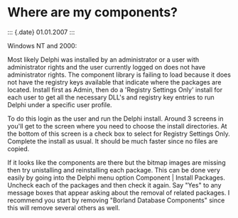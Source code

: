 Where are my components?
========================

::: {.date}
01.01.2007
:::

Windows NT and 2000:

Most likely Delphi was installed by an administrator or a user with
administrator rights and the user currently logged on does not have
administrator rights. The component library is failing to load because
it does not have the registry keys available that indicate where the
packages are located. Install first as Admin, then do a \'Registry
Settings Only\' install for each user to get all the necessary DLL\'s
and registry key entries to run Delphi under a specific user profile.

To do this login as the user and run the Delphi install. Around 3
screens in you\'ll get to the screen where you need to choose the
install directories. At the bottom of this screen is a check box to
select for Registry Settings Only. Complete the install as usual. It
should be much faster since no files are copied.

If it looks like the components are there but the bitmap images are
missing then try unistalling and reinstalling each package. This can be
done very easily by going into the Delphi menu option Component \|
Install Packages. Uncheck each of the packages and then check it again.
Say \"Yes\" to any message boxes that appear asking about the removal of
related packages. I recommend you start by removing \"Borland Database
Components\" since this will remove several others as well.
